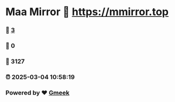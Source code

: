 # Maa Mirror :link: https://mmirror.top 
### :page_facing_up: [3](https://mmirror.top/tag.html) 
### :speech_balloon: 0 
### :hibiscus: 3127 
### :alarm_clock: 2025-03-04 10:58:19 
### Powered by :heart: [Gmeek](https://github.com/Meekdai/Gmeek)
